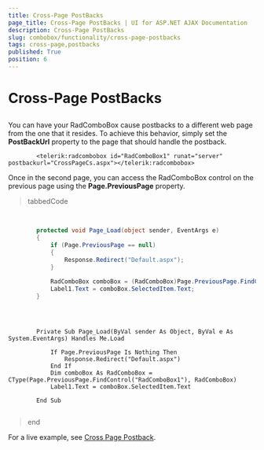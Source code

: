 ```yaml
---
title: Cross-Page PostBacks
page_title: Cross-Page PostBacks | UI for ASP.NET AJAX Documentation
description: Cross-Page PostBacks
slug: combobox/functionality/cross-page-postbacks
tags: cross-page,postbacks
published: True
position: 6
---
```


# Cross-Page PostBacks



## 

You can have your RadComboBox cause postbacks to a different web page from the one that it resides. To achieve this behavior, simply set the __PostBackUrl__ property to the page that should handle the postback.

````ASPNET
	    <telerik:radcombobox id="RadComboBox1" runat="server" postbackurl="CrossPageCs.aspx"></telerik:radcombobox>
````



Once in the second page, you can access the RadComboBox control on the previous page using the __Page.PreviousPage__ property.

>tabbedCode

````C#
	
	
	    protected void Page_Load(object sender, EventArgs e)
	    {
	        if (Page.PreviousPage == null) 
	        { 
	            Response.Redirect("Default.aspx"); 
	        }
	
	        RadComboBox comboBox = (RadComboBox)Page.PreviousPage.FindControl("RadComboBox1");
	        Label1.Text = comboBox.SelectedItem.Text;
	    }
	
````



````VB.NET
	
	
	    Private Sub Page_Load(ByVal sender As Object, ByVal e As System.EventArgs) Handles Me.Load
	
	        If Page.PreviousPage Is Nothing Then
	            Response.Redirect("Default.aspx")
	        End If
	        Dim comboBox As RadComboBox = CType(Page.PreviousPage.FindControl("RadComboBox1"), RadComboBox)
	        Label1.Text = comboBox.SelectedItem.Text
	
	    End Sub
	
````


>end

For a live example, see [Cross Page Postback](http://demos.telerik.com/aspnet-ajax/ComboBox/Examples/Functionality/CrossPagePostBack/DefaultCS.aspx).
